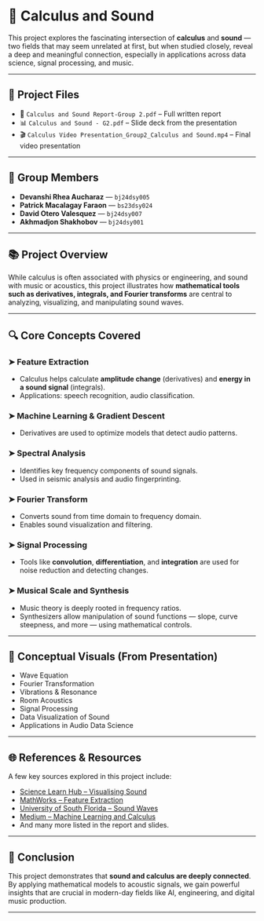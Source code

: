 # 📘 Calculus and Sound

This project explores the fascinating intersection of **calculus** and **sound** — two fields that may seem unrelated at first, but when studied closely, reveal a deep and meaningful connection, especially in applications across data science, signal processing, and music.

---

## 📂 Project Files

- 📘 `Calculus and Sound Report-Group 2.pdf` – Full written report  
- 📊 `Calculus and Sound - G2.pdf` – Slide deck from the presentation  
- 🎬 `Calculus Video Presentation_Group2_Calculus and Sound.mp4` – Final video presentation  


---

## 👥 Group Members

- **Devanshi Rhea Aucharaz** — `bj24dsy005`  
- **Patrick Macalagay Faraon** — `bs23dsy024`  
- **David Otero Valesquez** — `bj24dsy007`  
- **Akhmadjon Shakhobov** — `bj24dsy001`  

---

## 📚 Project Overview

While calculus is often associated with physics or engineering, and sound with music or acoustics, this project illustrates how **mathematical tools such as derivatives, integrals, and Fourier transforms** are central to analyzing, visualizing, and manipulating sound waves.

---

## 🔍 Core Concepts Covered

### ➤ Feature Extraction
- Calculus helps calculate **amplitude change** (derivatives) and **energy in a sound signal** (integrals).
- Applications: speech recognition, audio classification.

### ➤ Machine Learning & Gradient Descent
- Derivatives are used to optimize models that detect audio patterns.

### ➤ Spectral Analysis
- Identifies key frequency components of sound signals.
- Used in seismic analysis and audio fingerprinting.

### ➤ Fourier Transform
- Converts sound from time domain to frequency domain.
- Enables sound visualization and filtering.

### ➤ Signal Processing
- Tools like **convolution**, **differentiation**, and **integration** are used for noise reduction and detecting changes.

### ➤ Musical Scale and Synthesis
- Music theory is deeply rooted in frequency ratios.
- Synthesizers allow manipulation of sound functions — slope, curve steepness, and more — using mathematical controls.

---

## 🧠 Conceptual Visuals (From Presentation)

- Wave Equation  
- Fourier Transformation  
- Vibrations & Resonance  
- Room Acoustics  
- Signal Processing  
- Data Visualization of Sound  
- Applications in Audio Data Science

---

## 🌐 References & Resources

A few key sources explored in this project include:

- [Science Learn Hub – Visualising Sound](https://www.sciencelearn.org.nz/resources/2814-sound-visualising-sound-waves)
- [MathWorks – Feature Extraction](https://www.mathworks.com/discovery/feature-extraction.html)
- [University of South Florida – Sound Waves](https://digitalcommons.usf.edu/cgi/viewcontent.cgi?article=4939&context=ujmm)
- [Medium – Machine Learning and Calculus](https://medium.com/@next_shore/machine-learning-calculus-2a469b9b6e09)
- And many more listed in the report and slides.


---

## 🧠 Conclusion

This project demonstrates that **sound and calculus are deeply connected**. By applying mathematical models to acoustic signals, we gain powerful insights that are crucial in modern-day fields like AI, engineering, and digital music production.

---

